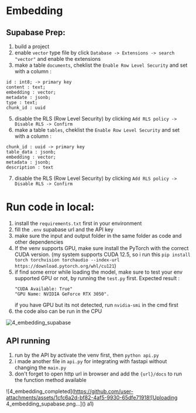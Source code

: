 # Embedding

## Supabase Prep:
1. build a project
2. enable ```vector``` type file by click ```Database -> Extensions -> search "vector"``` and enable the extensions
3. make a table ```documents```, cheklist the ```Enable Row Level Security``` and set with a column :
```
id : int8; -> primary key
content : text;
embedding : vector;
metadate : jsonb;
type : text;
chunk_id : uuid
```
5. disable the RLS (Row Level Security) by clicking ```Add RLS policy -> 
Disable RLS -> Confirm```
6. make a table ```tables```, cheklist the ```Enable Row Level Security``` and set with a column :
```
chunk_id : uuid -> primary key
table_data : jsonb;
embedding : vector;
metadata : jsonb;
description : text
```
7. disable the RLS (Row Level Security) by clicking ```Add RLS policy -> 
Disable RLS -> Confirm```

# Run code in local:
1. install the ```requirements.txt``` first in your environment
2. fill the ```.env``` supabase url and the API key
3. make sure the input and output folder in the same folder as code and other dependencies
4. If the venv supports GPU, make sure install the PyTorch with the correct CUDA version. (my system supports CUDA 12.5, so i run this ```pip install torch torchvision torchaudio --index-url https://download.pytorch.org/whl/cu121```)
5. if find some error while loading the model, make sure to test your env supported GPU or not, by running the ```test.py``` first. Expected result :
   ```
   "CUDA Available: True"
   "GPU Name: NVIDIA GeForce RTX 3050".
   ```
   if you have GPU but its not detected, run ```nvidia-smi``` in the cmd first
7. the code also can be run in the CPU

![4_embedding_supabase](https://github.com/user-attachments/assets/d5ec6f04-6f01-4b80-8e4e-682a9718eed6)


## API running
1. run by the API by activate the venv first, then ```python api.py```
2. i made another file in ```api.py``` for integrating with fastapi without changing the ```main.py```
3. don't forget to open http url in browser and add the ```{url}/docs``` to run the function method available

![4_embedding_completed](https://github.com/user-attachments/assets/1cfc6a2d-bf82-4af5-9930-65dfe71918![Uploading 4_embedding_supabase.png…]()
a1)

